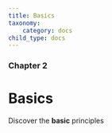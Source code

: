 ```yaml
---
title: Basics
taxonomy:
    category: docs
child_type: docs
---
```


### Chapter 2

# Basics

Discover the **basic** principles
